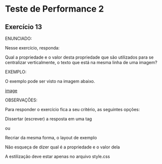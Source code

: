 # Teste de Performance 2

## Exercício 13

ENUNCIADO:

Nesse exercício, responda:

Qual a propriedade e o valor desta propriedade que são utilizados para se centralizar verticalmente, o texto que está na mesma linha de uma imagem?

EXEMPLO:

O exemplo pode ser visto na imagem abaixo.

[image](tp13.png)

OBSERVAÇÕES:

Para responder o exercício fica a seu critério, as seguintes opções:

Dissertar (escrever) a resposta em uma tag <p>

ou

Recriar da mesma forma, o layout de exemplo

Não esqueça de dizer qual é a propriedade e o valor dela

A estilização deve estar apenas no arquivo style.css
